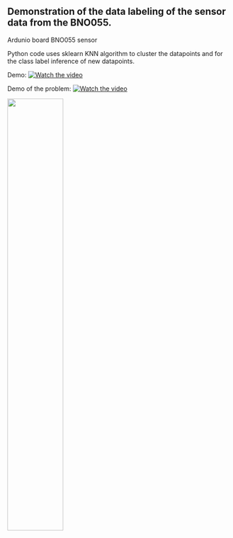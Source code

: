 Demonstration of the data labeling of the sensor data from the BNO055.
----------------------------------------------------------------------


Ardunio board
BNO055 sensor 

Python code uses sklearn KNN algorithm to cluster the datapoints and for the class label inference of new datapoints.

Demo:
[![Watch the video](https://img.youtube.com/vi/9Ww4DPw2Ses/maxresdefault.jpg)](https://youtu.be/9Ww4DPw2Ses)

Demo of the problem:
[![Watch the video](https://img.youtube.com/vi/qMMOt3G3qhg/maxresdefault.jpg)](https://youtu.be/qMMOt3G3qhg)


[<img src="https://img.youtube.com/vi/qMMOt3G3qhg/maxresdefault.jpg" width="50%">](https://youtu.be/qMMOt3G3qhg)
